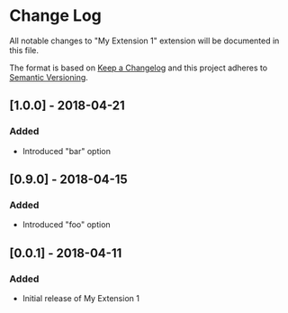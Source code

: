 # Change Log

All notable changes to "My Extension 1" extension will be documented in this file.

The format is based on [Keep a Changelog](http://keepachangelog.com/en/1.0.0/)
and this project adheres to [Semantic Versioning](http://semver.org/spec/v2.0.0.html).

## [1.0.0] - 2018-04-21
### Added
- Introduced "bar" option

## [0.9.0] - 2018-04-15
### Added
- Introduced "foo" option

## [0.0.1] - 2018-04-11
### Added
- Initial release of My Extension 1
